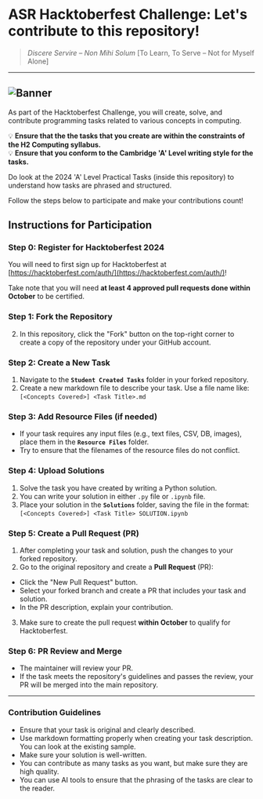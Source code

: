 # ASR Hacktoberfest Challenge: Let's contribute to this repository!
>*Discere Servire – Non Mihi Solum* [To Learn, To Serve – Not for Myself Alone]

---
![Banner](https://hacktoberfest.com/_next/static/media/opengraph.9dc60c9d.png)
---

As part of the Hacktoberfest Challenge, you will create, solve, and contribute programming tasks related to various concepts in computing. 

💡 **Ensure that the the tasks that you create are within the constraints of the H2 Computing syllabus.**\
💡 **Ensure that you conform to the Cambridge 'A' Level writing style for the tasks.**

Do look at the 2024 'A' Level Practical Tasks (inside this repository) to understand how tasks are phrased and structured.



Follow the steps below to participate and make your contributions count!

## Instructions for Participation

### Step 0: Register for Hacktoberfest 2024
You will need to first sign up for Hacktoberfest at [https://hacktoberfest.com/auth/](https://hacktoberfest.com/auth/)!

Take note that you will need **at least 4 approved pull requests done within October** to be certified.


### Step 1: Fork the Repository
2. In this repository, click the "Fork" button on the top-right corner to create a copy of the repository under your GitHub account.

### Step 2: Create a New Task
1. Navigate to the **`Student Created Tasks`** folder in your forked repository.
2. Create a new markdown file to describe your task. Use a file name like:
   `[<Concepts Covered>] <Task Title>.md`

### Step 3: Add Resource Files (if needed)
- If your task requires any input files (e.g., text files, CSV, DB, images), place them in the **`Resource Files`** folder.
- Try to ensure that the filenames of the resource files do not conflict.

### Step 4: Upload Solutions
1. Solve the task you have created by writing a Python solution.
2. You can write your solution in either `.py` file or `.ipynb` file.
3. Place your solution in the **`Solutions`** folder, saving the file in the format:
   `[<Concepts Covered>] <Task Title> SOLUTION.ipynb`

### Step 5: Create a Pull Request (PR)
1. After completing your task and solution, push the changes to your forked repository.
2. Go to the original repository and create a **Pull Request** (PR):
- Click the "New Pull Request" button.
- Select your forked branch and create a PR that includes your task and solution.
- In the PR description, explain your contribution.

3. Make sure to create the pull request **within October** to qualify for Hacktoberfest.

### Step 6: PR Review and Merge
- The maintainer will review your PR.
- If the task meets the repository's guidelines and passes the review, your PR will be merged into the main repository.

---

### Contribution Guidelines
- Ensure that your task is original and clearly described.
- Use markdown formatting properly when creating your task description. You can look at the existing sample.
- Make sure your solution is well-written.
- You can contribute as many tasks as you want, but make sure they are high quality.
- You can use AI tools to ensure that the phrasing of the tasks are clear to the reader.
